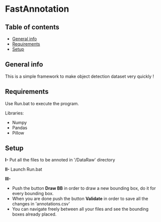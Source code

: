 # FastAnnotation

## Table of contents
* [General info](#general-info)
* [Requirements](#requirements)
* [Setup](#setup)

## General info

This is a simple framework to make object detection dataset very quickly !

## Requirements

Use Run.bat to execute the program.

Libraries:
* Numpy
* Pandas
* Pillow

## Setup

**I-** Put all the files to be annoted in '/DataRaw' directory

**II-** Launch Run.bat

**III-**

* Push the button **Draw BB** in order to draw a new bounding box, do it for every bounding box.
* When you are done push the button **Validate** in order to save all the changes in 'annotations.csv'
* You can navigate freely between all your files and see the bounding boxes already placed.
